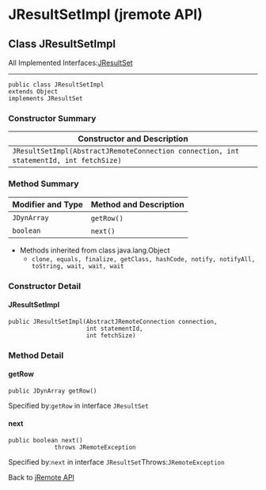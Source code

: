 # JResultSetImpl (jremote API)

<PageHeader />

## Class JResultSetImpl

All Implemented Interfaces:[JResultSet](./../../jresultset-(jremote-api) "interface in com.jbase.jremote")
* * *


```
public class JResultSetImpl
extends Object
implements JResultSet
```

### Constructor Summary


| Constructor and Description<br> |
| --- |
| `JResultSetImpl(AbstractJRemoteConnection connection, int statementId, int fetchSize)` <br> |






### Method Summary


| Modifier and Type<br> | Method and Description<br> |
| --- | --- |
| `JDynArray`<br> | `getRow()` <br> |
| `boolean`<br> | `next()` <br> |


- Methods inherited from class java.lang.Object
    - `clone, equals, finalize, getClass, hashCode, notify, notifyAll, toString, wait, wait, wait`

### Constructor Detail



#### JResultSetImpl

```
public JResultSetImpl(AbstractJRemoteConnection connection,
                      int statementId,
                      int fetchSize)
```







### Method Detail



#### getRow

```
public JDynArray getRow()
```
Specified by:`getRow` in interface `JResultSet`


#### next

```
public boolean next()
             throws JRemoteException
```
Specified by:`next` in interface `JResultSet`Throws:`JRemoteException`



Back to [jRemote API](../../../../jremote-api/README.md)

  
<PageFooter />

